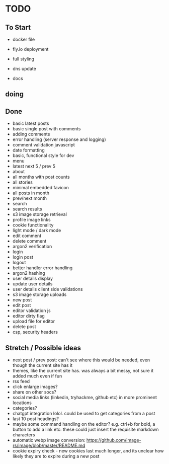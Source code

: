 # TODO

## To Start

- docker file
- fly.io deployment

- full styling

- dns update
- docs

## doing


## Done

- basic latest posts
- basic single post with comments
- adding comments
- error handling (server response and logging)
- comment validation javascript
- date formatting
- basic, functional style for dev
- menu
- latest next 5 / prev 5
- about
- all months with post counts
- all stories
- minimal embedded favicon
- all posts in month
- prev/next month
- search
- search results
- s3 image storage retrieval
- profile image links
- cookie functionality
- light mode / dark mode
- edit comment
- delete comment
- argon2 verification
- login
- login post
- logout
- better handler error handling
- argon2 hashing
- user details display
- update user details
- user details client side validations
- s3 image storage uploads
- new post
- edit post
- editor validation js
- editor dirty flag
- upload file for editor
- delete post
- csp, security headers

## Stretch / Possible ideas

- next post / prev post: can't see where this would be needed, even though the current site has it
- themes, like the current site has. was always a bit messy, not sure it added much even if fun
- rss feed
- click enlarge images?
- share on other socs?
- social media links (linkedin, tryhackme, github etc) in more prominent locations
- categories?
- chatgpt integration lolol. could be used to get categories from a post
- last 10 post headings?
- maybe some command handling on the editor? e.g. ctrl+b for bold, a button to add a link etc: these could just insert the requisite markdown characters
- automatic webp image conversion: https://github.com/image-rs/image/blob/master/README.md
- cookie expiry check - new cookies last much longer, and its unclear how likely they are to expire during a new post